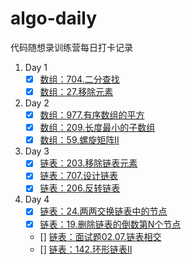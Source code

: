 # algo-daily
代码随想录训练营每日打卡记录

1. Day 1
    - [x] [数组：704.二分查找](./problems/704.Binary%20Search.md)
    - [x] [数组：27.移除元素](./problems/27.Remove%20Element.md)

2. Day 2
    - [x] [数组：977.有序数组的平方](./problems/977.Squares%20of%20a%20Sorted%20Array.md)
    - [x] [数组：209.长度最小的子数组](./problems/209.Minimum%20Size%20Subarray%20Sum.md)
    - [x] [数组：59.螺旋矩阵II](./problems/59.Spiral%20MatrixII.md)

3. Day 3
    - [x] [链表：203.移除链表元素](./problems/203.%20Remove%20Linked%20List%20Elements.md)
    - [x] [链表：707.设计链表](./problems/707.Design%20LInked%20List.md)
    - [x] [链表：206.反转链表](./problems/206.Reverse%20Linked%20List.md)

4. Day 4
    - [x] [链表：24.两两交换链表中的节点](./problems/24.%20Swap%20Nodes%20in%20Pairs.md)
    - [x] [链表：19.删除链表的倒数第N个节点](./problems/19.Remove%20Nth%20Node%20from%20end.md)
    - [] [链表：面试题02.07.链表相交]()
    - [] [链表：142.环形链表II]()